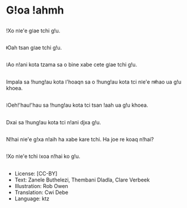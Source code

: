 # Gǃoa ǃahmh

##
ǃXo nǀe'e gǀae tchi gǃu.

##
ǂOah tsan gǀae tchi gǃu.

##
ǀAo nǃani kota tzama sa o bine xabe cete gǀae tchi gǃu.

##
Impala sa ǃhungǃau kota ǀ'hoaqn sa o ǃhungǃau kota tci nǀe'e nǂhao ua gǃu khoea.

##
ǀOehǃ'hauǃ'hau sa ǃhungǃau kota tci tsan ǃaah ua gǃu khoea.

##
Dxai sa ǃhungǃau kota tci nǃani djxa gǃu.

##
Nǃhai nǀe'e gǃxa nǃaih ha xabe kare tchi. Ha joe re koaq nǃhai?

##
ǃXo nǀe'e tchi ǀxoa nǃhai ko gǃu.

##
* License: [CC-BY]
* Text: Zanele Buthelezi, Thembani Dladla, Clare Verbeek
* Illustration: Rob Owen
* Translation: Cwi Debe
* Language: ktz
